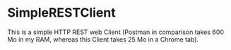 # SimpleRESTClient
This is a simple HTTP REST web Client (Postman in comparison takes 600 Mo in my RAM, whereas this Client takes 25 Mo in a Chrome tab).
